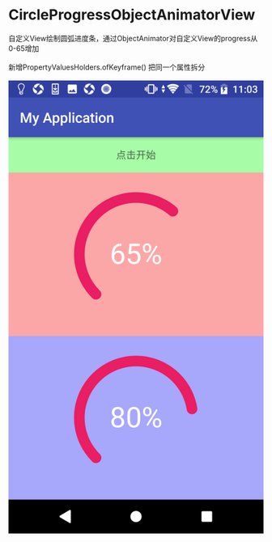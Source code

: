 # CircleProgressObjectAnimatorView
自定义View绘制圆弧进度条，通过ObjectAnimator对自定义View的progress从0-65增加<br/><br/>
新增PropertyValuesHolders.ofKeyframe() 把同一个属性拆分<br/><br/>
![Image text](https://raw.githubusercontent.com/xqgdmg/CircleProgressObjectAnimatorView/master/img/Screenshot_20180615-110310.png)

